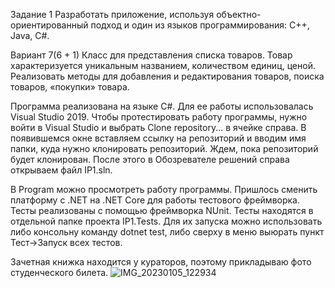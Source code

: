 Задание 1
Разработать приложение, используя объектно-ориентированный подход и один из языков программирования: C++, Java, C#.

Вариант 7(6 + 1)
Класс для представления списка товаров. Товар характеризуется уникальным названием, количеством единиц, ценой. Реализовать методы для добавления и редактирования товаров, поиска товаров, «покупки» товара.

Программа реализована на языке C#. Для ее работы использовалась Visual Studio 2019.
Чтобы протестировать работу программы, нужно войти в Visual Studio и выбрать Clone repository... в ячейке справа. В появившемся окне вставляем ссылку на репозиторий и вводим имя папки, куда нужно клонировать репозиторий.
Ждем, пока репозиторий будет клонирован. После этого в Обозревателе решений справа открываем файл IP1.sln. 

В Program можно просмотреть работу программы.
Пришлось сменить платформу с .NET на .NET Core для работы тестового фреймворка.
Тесты реализованы с помощью фреймворка NUnit. Тесты находятся в отдельной папке проекта IP1.Tests.
Для их запуска можно использовать либо консольну команду dotnet test, либо сверху в меню выюрать пункт Тест->Запуск всех тестов.

Зачетная книжка находится у кураторов, поэтому прикладываю фото студенческого билета.
![IMG_20230105_122934](https://user-images.githubusercontent.com/102675886/211606397-ab29fef1-fbc5-4931-b91a-3b14061ed3fe.jpg)
